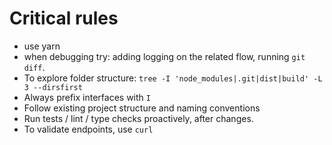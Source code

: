 # Critical rules

- use yarn
- when debugging try: adding logging on the related flow, running `git diff`.
- To explore folder structure: `tree -I 'node_modules|.git|dist|build' -L 3 --dirsfirst`
- Always prefix interfaces with `I`
- Follow existing project structure and naming conventions
- Run tests / lint / type checks proactively, after changes.
- To validate endpoints, use `curl`
